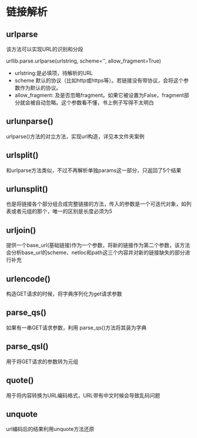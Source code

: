 # 链接解析

## urlparse
该方法可以实现URL的识别和分段

urllib.parse.urlparse(urlstring, scheme='', allow_fragment=True)

- urlstring:是必填项，待解析的URL
- scheme 默认的协议（比如http或https等）。若链接没有带协议，会将这个参数作为默认的协议。
- allow_fragment:  及是否忽略fragment。如果它被设置为False，fragment部分就会被自动忽略。这个参数看不懂，书上例子写得不太明白

## urlunparse()

urlparse()方法的对立方法，实现url构造，详见本文件夹案例



## urlsplit()

和urlparse方法类似，不过不再解析单独params这一部分，只返回了5个结果

## urlunsplit()

也是将链接各个部分组合成完整链接的方法，传入的参数是一个可迭代对象，如列表或者元组的那个，唯一的区别是长度必须为5

## urljoin()

提供一个base_url(基础链接)作为一个参数，将新的链接作为第二个参数，该方法会分析base_url的scheme、netloc和path这三个内容并对新的链接缺失的部分进行补充

## urlencode()

构造GET请求的时候，将字典序列化为get请求参数

## parse_qs()

如果有一串GET请求参数，利用 parse_qs()方法将其装为字典

## parse_qsl()

用于将GET请求的参数转为元组

## quote()

用于将内容转换为URL编码格式，URL带有中文时候会导致乱码问题

## unquote

url编码后的结果利用unquote方法还原


